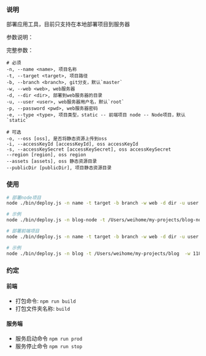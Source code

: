### 说明

部署应用工具，目前只支持在本地部署项目到服务器

参数说明：

完整参数： 

```
# 必须
-n, --name <name>, 项目名称
-t, --target <target>, 项目路径
-b, --branch <branch>, git分支，默认`master`
-w, --web <web>, web服务器
-d, --dir <dir>, 部署到web服务器的目录
-u, --user <user>, web服务器用户名，默认`root`
-p, --password <pwd>, web服务器密码
-e, --type <type>, 项目类型，static -- 前端项目 node -- Node项目，默认`static`

# 可选
-o, --oss [oss], 是否将静态资源上传到oss
-i, --accessKeyId [accessKeyId], oss accessKeyId
-s, --accessKeySecret [accessKeySecret], oss accessKeySecret
--region [region], oss region
--assets [assets], oss 静态资源目录
--publicDir [publicDir], 项目静态资源目录
```

### 使用
```sh
# 部署node项目
node ./bin/deploy.js -n name -t target -b branch -w web -d dir -u user -p pwd -e type

# 示例
node ./bin/deploy.js -n blog-node -t /Users/weihome/my-projects/blog-node -b master -w 118.18.18.118 -d /var/proj/ -u root -p 123456 -e node

# 部署前端项目
node ./bin/deploy.js -n name -t target -b branch -w web -d dir -u user -p pwd -e type

# 示例
node ./bin/deploy.js -n blog -t /Users/weihome/my-projects/blog  -w 118.18.18.118 -d /var/proj/ -p 123456
```

### 约定

#### 前端

- 打包命令:  `npm run build`
- 打包文件夹名称: `build`

#### 服务端
- 服务启动命令 `npm run prod`  
- 服务停止命令 `npm run stop`  
